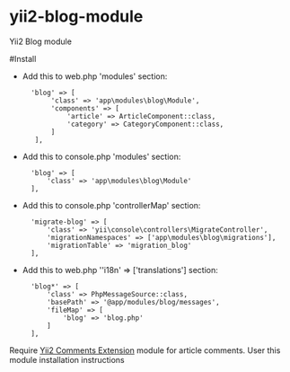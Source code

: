 # yii2-blog-module
Yii2 Blog module

#Install

* Add this to web.php 'modules' section:

        'blog' => [
             'class' => 'app\modules\blog\Module',
             'components' => [
                 'article' => ArticleComponent::class,
                 'category' => CategoryComponent::class,
             ]
         ],
* Add this to console.php 'modules' section:

        'blog' => [
            'class' => 'app\modules\blog\Module'
        ],
* Add this to console.php 'controllerMap' section:

        'migrate-blog' => [
            'class' => 'yii\console\controllers\MigrateController',
            'migrationNamespaces' => ['app\modules\blog\migrations'],
            'migrationTable' => 'migration_blog'
        ],
        
* Add this to web.php ''i18n' => ['translations'] section:
        
        'blog*' => [
            'class' => PhpMessageSource::class,
            'basePath' => '@app/modules/blog/messages',
            'fileMap' => [
                'blog' => 'blog.php'
            ]
        ],
        
Require [Yii2 Comments Extension](https://github.com/yii2mod/yii2-comments) module for article comments. User this 
module installation instructions
       
